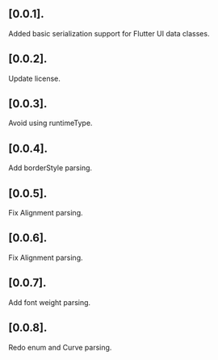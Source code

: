 ## [0.0.1].

Added basic serialization support for Flutter UI data classes.

## [0.0.2].

Update license.

## [0.0.3].

Avoid using runtimeType.

## [0.0.4].

Add borderStyle parsing.

## [0.0.5].

Fix Alignment parsing.

## [0.0.6].

Fix Alignment parsing.

## [0.0.7].

Add font weight parsing.

## [0.0.8].

Redo enum and Curve parsing.